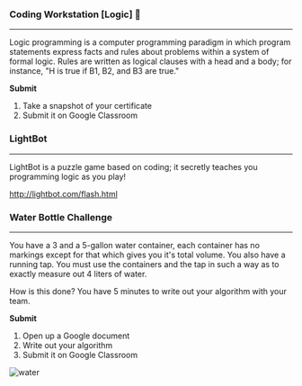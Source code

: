 ### Coding Workstation [Logic] 🔎
____________________________________________________________________________________
Logic programming is a computer programming paradigm in which program statements express facts and rules about problems within a system of formal logic. Rules are written as logical clauses with a head and a body; for instance, "H is true if B1, B2, and B3 are true."

**Submit**
1. Take a snapshot of your certificate  
2. Submit it on Google Classroom

### LightBot
____________________________________________________________________________________
LightBot is a puzzle game based on coding; it secretly teaches you programming logic as you play!

http://lightbot.com/flash.html

### Water Bottle Challenge
____________________________________________________________________________________
You have a 3 and a 5-gallon water container, each container has no markings except for that which gives you it's total volume. You also have a running tap. You must use the containers and the tap in such a way as to exactly measure out 4 liters of water.

How is this done? You have 5 minutes to write out your algorithm with your team.

**Submit**
1. Open up a Google document
2. Write out your algorithm
3. Submit it on Google Classroom

![water](img/waterBottle.png)